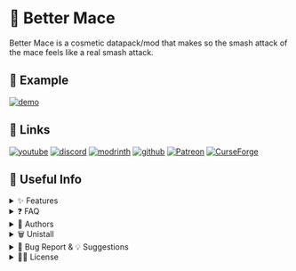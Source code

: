 # 🔨 Better Mace

Better Mace is a cosmetic datapack/mod that makes so the smash attack of the mace feels like a real smash attack.

## 🎥 Example
[![demo](https://cdn.modrinth.com/data/C36CZGrl/images/7aa66931978cd95db0d5c46c3314564cce4aa483.webp)](https://cdn.modrinth.com/data/C36CZGrl/images/7aa66931978cd95db0d5c46c3314564cce4aa483.webp)

## 🔗 Links
[![youtube](https://img.shields.io/badge/youtube-ff0000?style=for-the-badge&logo=youtube&logoColor=white)](https://www.youtube.com/@EclipseStudiosMC)
[![discord](https://img.shields.io/badge/discord-7289DA?style=for-the-badge&logo=discord&logoColor=white)](https://discord.gg/4pYjW9btNc)
[![modrinth](https://img.shields.io/badge/modrinth-5AD770?style=for-the-badge&logo=modrinth&logoColor=white)](https://modrinth.com/organization/eclipse-studios)
[![github](https://img.shields.io/badge/github-000000?style=for-the-badge&logo=github&logoColor=white)](https://github.com/EclipseStudiosMC)
[![Patreon](https://img.shields.io/badge/Patreon-f96854?style=for-the-badge&logo=patreon&logoColor=white)](https://www.patreon.com/EclipseStudios447)
[![CurseForge](https://img.shields.io/badge/Curseforge-0D0D0D?style=for-the-badge&logo=curseforge&logoColor=white)](https://www.curseforge.com/members/elgeroingles/projects)

## 📝 Useful Info

<details>
  <summary>
    ✨ Features
  </summary>
  <p>
    
This datapack creates a wave around the enemy you hurt when performing a smash attack, it is purely cosmetic as it doesn't apply more damage or something like that.

  </p>
</details>

<details>
  <summary>
    ❓ FAQ
  </summary>
  <p>
    
#### Q: Does it have multiplayer compatibility?

A: Yes it does.

#### Q: Does this datapack work on older/newer versions?

A: This datapack doens't work on older versions than 1.21 (simply because the mace wasn't added yet). If for whatever reason you want to use it in a newer version and the official update hasn't happened just download the lastest version and change inside the `pack.mcmeta` of the datapack the "[pack_format](https://minecraft.wiki/w/Pack_format)" value to the desired one (it may not work or at least not as intended).

#### Q: Can I modify the datapack and redistribute it?

A: Yes you can, but only if you say who the original creator is ([Eclipse Studios](https://discord.gg/X2NTE7hkq8)) and if you link the [original Modrinth page](https://modrinth.com/datapack/mace) somewhere noticeable in the project.

#### Q: Are you guys going to make more datapacks?

A: Of course! This datapack is a side project I made while making another massive datapack. For more updates about it join [our discord server](https://discord.gg/X2NTE7hkq8)!.

#### Q: Is this datapack compatible with other datapacks?

A: Yes it is. This datapack follows the [Smithed](https://wiki.smithed.dev/conventions/) conventions to ensure datapack compatibility.

  </p>
</details>

<details>
  <summary>
    🙋 Authors
  </summary>
  <p>
    
- Team: [Eclipse Studios](https://discord.gg/X2NTE7hkq8)
    - Main dev: [@ElGeroIngles](https://modrinth.com/user/ElGeroIngles)

  </p>
</details>

<details>
  <summary>
    🗑️ Unistall
  </summary>
  <p>
    
To unistall the datapack run `/function mace:unistall` before removing it from the datapacks folder, that will remove all scoreboards and more stuff that the datapack uses.

  </p>
</details>

<details>
  <summary>
    🐛 Bug Report & 💡 Suggestions
  </summary>
  <p>
    
If you have found any bugs or have any suggestion, please reach out to us at [our discord server](https://discord.gg/X2NTE7hkq8).

  </p>
</details>

<details>
  <summary>
    🧑‍⚖️ License
  </summary>
  <p>
    
[Apache License 2.0](https://choosealicense.com/licenses/apache-2.0/)

  </p>
</details>
